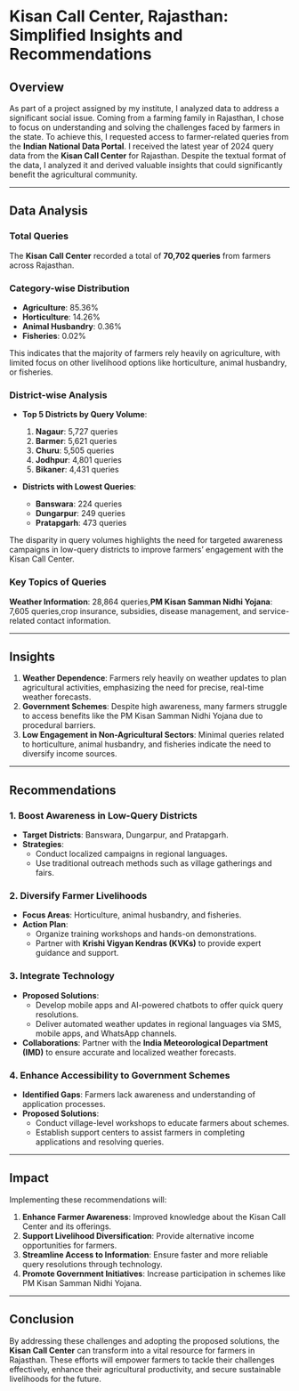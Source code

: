 # Kisan Call Center, Rajasthan: Simplified Insights and Recommendations  

## Overview  
As part of a project assigned by my institute, I analyzed data to address a significant social issue. Coming from a farming family in Rajasthan, I chose to focus on understanding and solving the challenges faced by farmers in the state. To achieve this, I requested access to farmer-related queries from the **Indian National Data Portal**. I received the latest year of 2024 query data from the **Kisan Call Center** for Rajasthan. Despite the textual format of the data, I analyzed it and derived valuable insights that could significantly benefit the agricultural community.  

---

## Data Analysis  

### Total Queries  
The **Kisan Call Center** recorded a total of **70,702 queries** from farmers across Rajasthan.  

### Category-wise Distribution  
- **Agriculture**: 85.36%  
- **Horticulture**: 14.26%  
- **Animal Husbandry**: 0.36%  
- **Fisheries**: 0.02%  

This indicates that the majority of farmers rely heavily on agriculture, with limited focus on other livelihood options like horticulture, animal husbandry, or fisheries.  

### District-wise Analysis  
- **Top 5 Districts by Query Volume**:  
  1. **Nagaur**: 5,727 queries  
  2. **Barmer**: 5,621 queries  
  3. **Churu**: 5,505 queries  
  4. **Jodhpur**: 4,801 queries  
  5. **Bikaner**: 4,431 queries  

- **Districts with Lowest Queries**:  
  - **Banswara**: 224 queries  
  - **Dungarpur**: 249 queries  
  - **Pratapgarh**: 473 queries  

The disparity in query volumes highlights the need for targeted awareness campaigns in low-query districts to improve farmers’ engagement with the Kisan Call Center.  

### Key Topics of Queries  
**Weather Information**: 28,864 queries,**PM Kisan Samman Nidhi Yojana**: 7,605 queries,crop insurance, subsidies, disease management, and service-related contact information.


---

## Insights  
1. **Weather Dependence**: Farmers rely heavily on weather updates to plan agricultural activities, emphasizing the need for precise, real-time weather forecasts.  
2. **Government Schemes**: Despite high awareness, many farmers struggle to access benefits like the PM Kisan Samman Nidhi Yojana due to procedural barriers.  
3. **Low Engagement in Non-Agricultural Sectors**: Minimal queries related to horticulture, animal husbandry, and fisheries indicate the need to diversify income sources.  

---

## Recommendations  

### 1. Boost Awareness in Low-Query Districts  
- **Target Districts**: Banswara, Dungarpur, and Pratapgarh.  
- **Strategies**:  
  - Conduct localized campaigns in regional languages.  
  - Use traditional outreach methods such as village gatherings and fairs.  

### 2. Diversify Farmer Livelihoods  
- **Focus Areas**: Horticulture, animal husbandry, and fisheries.  
- **Action Plan**:  
  - Organize training workshops and hands-on demonstrations.  
  - Partner with **Krishi Vigyan Kendras (KVKs)** to provide expert guidance and support.  

### 3. Integrate Technology  
- **Proposed Solutions**:  
  - Develop mobile apps and AI-powered chatbots to offer quick query resolutions.  
  - Deliver automated weather updates in regional languages via SMS, mobile apps, and WhatsApp channels.  
- **Collaborations**: Partner with the **India Meteorological Department (IMD)** to ensure accurate and localized weather forecasts.  

### 4. Enhance Accessibility to Government Schemes  
- **Identified Gaps**: Farmers lack awareness and understanding of application processes.  
- **Proposed Solutions**:  
  - Conduct village-level workshops to educate farmers about schemes.  
  - Establish support centers to assist farmers in completing applications and resolving queries.  

---

## Impact  
Implementing these recommendations will:  
1. **Enhance Farmer Awareness**: Improved knowledge about the Kisan Call Center and its offerings.  
2. **Support Livelihood Diversification**: Provide alternative income opportunities for farmers.  
3. **Streamline Access to Information**: Ensure faster and more reliable query resolutions through technology.  
4. **Promote Government Initiatives**: Increase participation in schemes like PM Kisan Samman Nidhi Yojana.  

---

## Conclusion  
By addressing these challenges and adopting the proposed solutions, the **Kisan Call Center** can transform into a vital resource for farmers in Rajasthan. These efforts will empower farmers to tackle their challenges effectively, enhance their agricultural productivity, and secure sustainable livelihoods for the future.  

